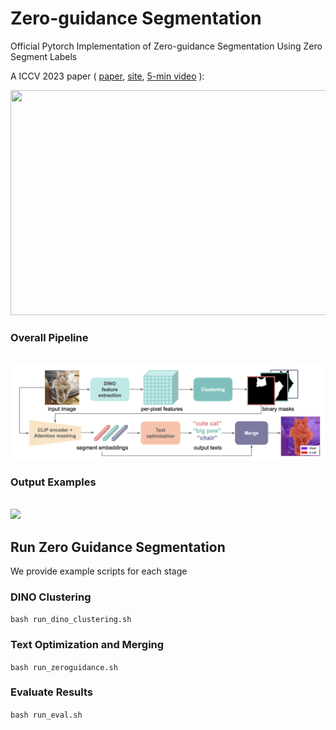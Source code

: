 # Zero-guidance Segmentation
Official Pytorch Implementation of Zero-guidance Segmentation Using Zero Segment Labels


A ICCV 2023 paper ( [paper](https://openaccess.thecvf.com/content/ICCV2023/papers/Rewatbowornwong_Zero-guidance_Segmentation_Using_Zero_Segment_Labels_ICCV_2023_paper.pdf), [site](https://zero-guide-seg.github.io/), [5-min video](https://www.youtube.com/watch?v=sIK3ExE0HnU) ):



[<img src="https://img.youtube.com/vi/sIK3ExE0HnU/maxresdefault.jpg" width="640" height="360"
/>](https://www.youtube.com/embed/sIK3ExE0HnU)



### Overall Pipeline

<br>
<img src='figures/overall_pipeline.png'/>
<br>






### Output Examples
<br>
<img src='figures/examples.png'/>
<br>


## Run Zero Guidance Segmentation 
We provide example scripts for each stage
### DINO Clustering
```bash run_dino_clustering.sh ```
### Text Optimization and Merging
```bash run_zeroguidance.sh```
### Evaluate Results
```bash run_eval.sh```





